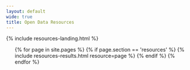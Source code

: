 ```yaml
---
layout: default
wide: true
title: Open Data Resources
---
```


<div class="resources">
  {% include resources-landing.html %}
  <ul class="results">
    {% for page in site.pages %}
    {% if page.section == 'resources' %}
    {% include resources-results.html resource=page %}
    {% endif %}
    {% endfor %}
  </ul>
</div>
